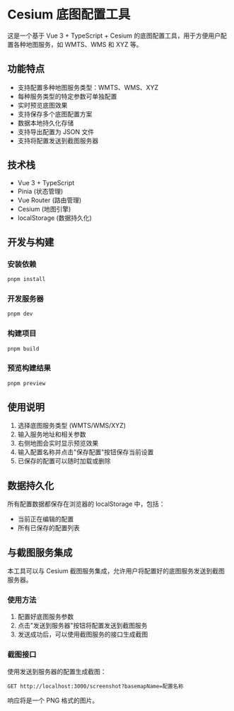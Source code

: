 # Cesium 底图配置工具

这是一个基于 Vue 3 + TypeScript + Cesium 的底图配置工具，用于方便用户配置各种地图服务，如 WMTS、WMS 和 XYZ 等。

## 功能特点

- 支持配置多种地图服务类型：WMTS、WMS、XYZ
- 每种服务类型的特定参数可单独配置
- 实时预览底图效果
- 支持保存多个底图配置方案
- 数据本地持久化存储
- 支持导出配置为 JSON 文件
- 支持将配置发送到截图服务器

## 技术栈

- Vue 3 + TypeScript
- Pinia (状态管理)
- Vue Router (路由管理)
- Cesium (地图引擎)
- localStorage (数据持久化)

## 开发与构建

### 安装依赖

```bash
pnpm install
```

### 开发服务器

```bash
pnpm dev
```

### 构建项目

```bash
pnpm build
```

### 预览构建结果

```bash
pnpm preview
```

## 使用说明

1. 选择底图服务类型 (WMTS/WMS/XYZ)
2. 输入服务地址和相关参数
3. 右侧地图会实时显示预览效果
4. 输入配置名称并点击"保存配置"按钮保存当前设置
5. 已保存的配置可以随时加载或删除

## 数据持久化

所有配置数据都保存在浏览器的 localStorage 中，包括：
- 当前正在编辑的配置
- 所有已保存的配置列表

## 与截图服务集成

本工具可以与 Cesium 截图服务集成，允许用户将配置好的底图服务发送到截图服务器。

### 使用方法

1. 配置好底图服务参数
2. 点击"发送到服务器"按钮将配置发送到截图服务
3. 发送成功后，可以使用截图服务的接口生成截图

### 截图接口

使用发送到服务器的配置生成截图：

```
GET http://localhost:3000/screenshot?basemapName=配置名称
```

响应将是一个 PNG 格式的图片。
